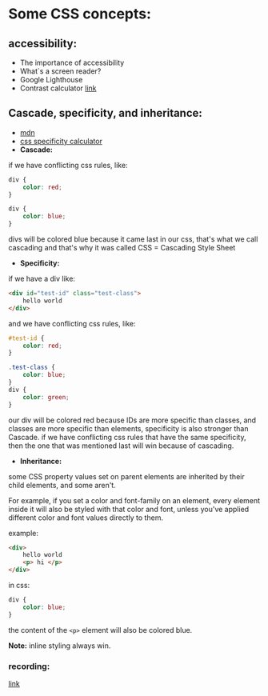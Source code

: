 # Some CSS concepts:

## accessibility:

- The importance of accessibility 
- What`s a screen reader?
- Google Lighthouse
- Contrast calculator [link](https://webaim.org/resources/contrastchecker/)

## Cascade, specificity, and inheritance:

- [mdn](https://developer.mozilla.org/en-US/docs/Learn/CSS/Building_blocks/Cascade_and_inheritance)
- [css specificity calculator](https://polypane.app/css-specificity-calculator/#selector=)
- **Cascade:**

if we have conflicting css rules, like:

```css
div {
    color: red;
}

div {
    color: blue;
}
```

divs will be colored blue because it came last in our css, that's what we call cascading and that's why it was called CSS = Cascading Style Sheet

- **Specificity:**

if we have a div like:

```html
<div id="test-id" class="test-class">
    hello world
</div>
```

and we have conflicting css rules, like:

```css
#test-id {
    color: red;
}

.test-class {
    color: blue;
}
div {
    color: green;
}
```
our div will be colored red because IDs are more specific than classes, and classes are more specific than elements, specificity is also stronger than Cascade.
if we have conflicting css rules that have the same specificity, then the one that was mentioned last will win because of cascading.

- **Inheritance:**

some CSS property values set on parent elements are inherited by their child elements, and some aren't.

For example, if you set a color and font-family on an element, every element inside it will also be styled with that color and font, unless you've applied different color and font values directly to them.

example:

```html
<div>
    hello world
    <p> hi </p>
</div>
```

in css:

```css
div {
    color: blue;
}
```

the content of the `<p>` element will also be colored blue.


**Note:** inline styling always win.

### recording:

[link](https://us02web.zoom.us/rec/share/LRMEO1-dnDg3AAYtEHFC-fZs0H_FrpoOK8QbSh5jmR_W7wc68bEVvtN50c7ypZE.gyQJycyZc5BY6gsC)